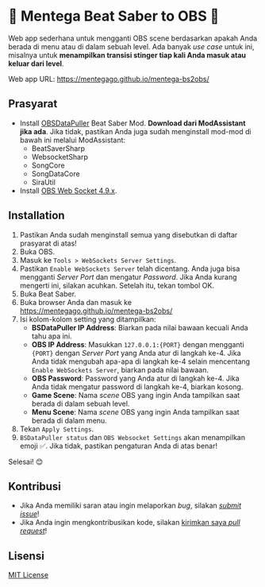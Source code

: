 # 🧈 Mentega Beat Saber to OBS 🧈
Web app sederhana untuk mengganti OBS scene berdasarkan apakah Anda berada di menu atau di dalam sebuah level. Ada banyak *use case* untuk ini, misalnya untuk **menampilkan transisi stinger tiap kali Anda masuk atau keluar dari level**.

Web app URL: https://mentegago.github.io/mentega-bs2obs/

## Prasyarat
- Install [OBSDataPuller](https://github.com/kOFReadie/BSDataPuller/releases/latest) Beat Saber Mod. **Download dari ModAssistant jika ada**. Jika tidak, pastikan Anda juga sudah menginstall mod-mod di bawah ini melalui ModAssistant:
	- BeatSaverSharp
	- WebsocketSharp
	- SongCore
	- SongDataCore
	- SiraUtil
- Install [OBS Web Socket 4.9.x](https://github.com/Palakis/obs-websocket/releases/tag/4.9.1).

## Installation
1. Pastikan Anda sudah menginstall semua yang disebutkan di daftar prasyarat di atas!
2. Buka OBS.
3. Masuk ke `Tools > WebSockets Server Settings`.
4. Pastikan `Enable WebSockets Server` telah dicentang. Anda juga bisa mengganti *Server Port* dan mengatur *Password*. Jika Anda kurang mengerti ini, silakan acuhkan. Setelah itu, tekan tombol OK.
5. Buka Beat Saber.
6. Buka browser Anda dan masuk ke https://mentegago.github.io/mentega-bs2obs/
7. Isi kolom-kolom setting yang ditampilkan:
	- **BSDataPuller IP Address**: Biarkan pada nilai bawaan kecuali Anda tahu apa ini.
	- **OBS IP Address**: Masukkan `127.0.0.1:{PORT}` dengan mengganti `{PORT}` dengan *Server Port* yang Anda atur di langkah ke-4. Jika Anda tidak mengubah apa-apa di langkah ke-4 selain mencentang `Enable WebSockets Server`, biarkan pada nilai bawaan.
	- **OBS Password**: Password yang Anda atur di langkah ke-4. Jika Anda tidak mengatur password di langkah ke-4, biarkan kosong.
	- **Game Scene**: Nama *scene* OBS yang ingin Anda tampilkan saat berada di dalam sebuah level.
	- **Menu Scene**: Nama *scene* OBS yang ingin Anda tampilkan saat berada di dalam menu.
8. Tekan `Apply Settings`.
9. `BSDataPuller status` dan `OBS Websocket Settings` akan menampilkan emoji ✅. Jika tidak, pastikan pengaturan Anda di atas benar!

Selesai! 😊

## Kontribusi
 - Jika Anda memiliki saran atau ingin melaporkan *bug*, silakan [*submit issue*](https://github.com/mentegago/mentega-bs2obs/issues)!
 - Jika Anda ingin mengkontribusikan kode, silakan [kirimkan saya *pull request*](https://github.com/mentegago/mentega-bs2obs/pulls)!
  
## Lisensi
[MIT License](LICENSE)
